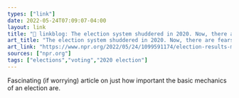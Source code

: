 ```yaml
---
types: ["link"]
date: 2022-05-24T07:09:07-04:00
layout: link
title: "🔗 linkblog: The election system shuddered in 2020. Now, there are fears of an attack within : NPR'"
art_title: "The election system shuddered in 2020. Now, there are fears of an attack within : NPR"
art_link: "https://www.npr.org/2022/05/24/1099591174/election-results-midterms-trump-biden-fraud-poll-workers-michigan-denial"
sources: ["npr.org"]
tags: ["elections","voting","2020 election"]
---
```

Fascinating (if worrying) article on just how important the basic mechanics of an election are.
 
